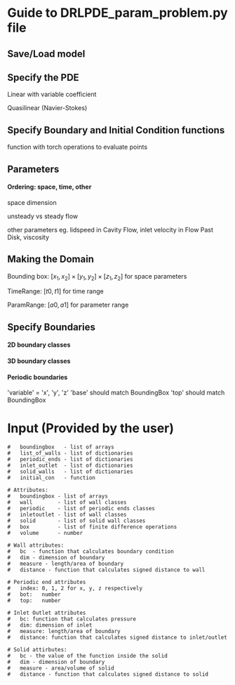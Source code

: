 # Guide to DRLPDE_param_problem.py file

## Save/Load model

## Specify the PDE
Linear with variable coefficient

Quasilinear (Navier-Stokes)

## Specify Boundary and Initial Condition functions

function with torch operations to evaluate points

## Parameters

#### Ordering: space, time, other

space dimension

unsteady vs steady flow

other parameters
    eg. lidspeed in Cavity Flow, inlet velocity in Flow Past Disk, viscosity

## Making the Domain

Bounding box: $[x_1, x_2] \times [y_1, y_2] \times [z_1, z_2]$ for space parameters

TimeRange: $[t0, t1]$ for time range

ParamRange: $[a0, a1]$ for parameter range

## Specify Boundaries

#### 2D boundary classes

#### 3D boundary classes

#### Periodic boundaries

'variable' = 'x', 'y', 'z'
'base' should match BoundingBox
'top' should match BoundingBox


# Input (Provided by the user)
    #   boundingbox   - list of arrays
    #   list_of_walls - list of dictionaries
    #   periodic_ends - list of dictionaries
    #   inlet_outlet  - list of dictionaries
    #   solid_walls   - list of dictionaries
    #   initial_con   - function

    # Attributes:
    #   boundingbox - list of arrays
    #   wall        - list of wall classes
    #   periodic    - list of periodic ends classes
    #   inletoutlet - list of wall classes
    #   solid       - list of solid wall classes
    #   box         - list of finite difference operations
    #   volume      - number

    # Wall attributes:
    #   bc  - function that calculates boundary condition
    #   dim - dimension of boundary
    #   measure - length/area of boundary
    #   distance - function that calculates signed distance to wall

    # Periodic end attributes
    #   index: 0, 1, 2 for x, y, z respectively
    #   bot:   number
    #   top:   number

    # Inlet Outlet attributes
    #   bc: function that calculates pressure
    #   dim: dimension of inlet
    #   measure: length/area of boundary
    #   distance: function that calculates signed distance to inlet/outlet

    # Solid attirbutes:
    #   bc - the value of the function inside the solid
    #   dim - dimension of boundary
    #   measure - area/volume of solid
    #   distance - function that calculates signed distance to solid